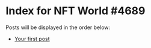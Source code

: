 # Index for NFT World #4689
Posts will be displayed in the order below:

- [Your first post](./001-first.md)


